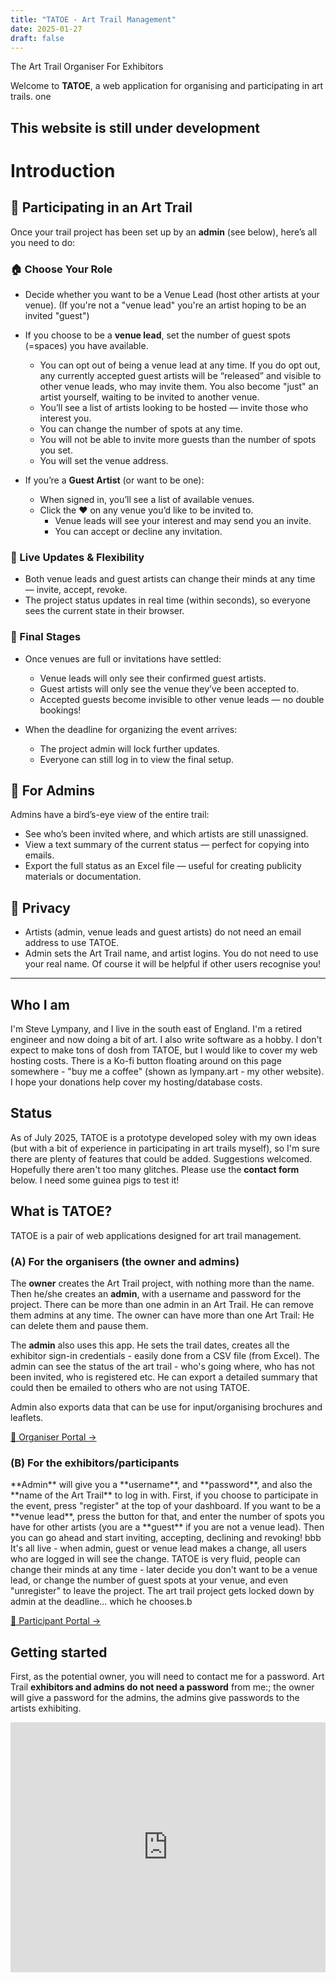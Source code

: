 ```yaml
---
title: "TATOE - Art Trail Management"
date: 2025-01-27
draft: false
---
```


<span class="acronym-highlight">T</span>he <span class="acronym-highlight">A</span>rt <span class="acronym-highlight">T</span>rail <span class="acronym-highlight">O</span>rganiser For <span class="acronym-highlight">E</span>xhibitors

Welcome to **TATOE**, a web application for organising and participating in art trails.
one


<h2 class="acronym-highlight">This website is still under development</h2>

# Introduction

## 🎨 Participating in an Art Trail

Once your trail project has been set up by an **admin** (see below), here’s all you need to do:

### 🏠 Choose Your Role
- Decide whether you want to be a Venue Lead (host other artists at your venue). (If you're not a "venue lead" you're an artist hoping to be an invited "guest")
- If you choose to be a **venue lead**, set the number of guest spots (=spaces) you have available.
  - You can opt out of being a venue lead at any time. If you do opt out, any currently accepted guest artists will be “released” and visible to other venue leads, who may invite them. You also become "just" an artist yourself, waiting to be invited to another venue. 
  - You’ll see a list of artists looking to be hosted — invite those who interest you.
  - You can change the number of spots at any time.
  - You will not be able to invite more guests than the number of spots you set.
  - You will set the venue address.

- If you’re a **Guest Artist** (or want to be one):
  - When signed in, you’ll see a list of available venues.
  - Click the ❤️ on any venue you’d like to be invited to.
    - Venue leads will see your interest and may send you an invite.
    - You can accept or decline any invitation.

### 🔄 Live Updates & Flexibility
- Both venue leads and guest artists can change their minds at any time — invite, accept, revoke.
- The project status updates in real time (within seconds), so everyone sees the current state in their browser.

### 🧭 Final Stages
- Once venues are full or invitations have settled:
  - Venue leads will only see their confirmed guest artists.
  - Guest artists will only see the venue they’ve been accepted to.
  - Accepted guests become invisible to other venue leads — no double bookings!

- When the deadline for organizing the event arrives:
  - The project admin will lock further updates.
  - Everyone can still log in to view the final setup.


## 🔧 For Admins

Admins have a bird’s-eye view of the entire trail:

- See who’s been invited where, and which artists are still unassigned.
- View a text summary of the current status — perfect for copying into emails.
- Export the full status as an Excel file — useful for creating publicity materials or documentation.

## 🔧 Privacy

- Artists (admin, venue leads and guest artists) do not need an email address to use TATOE.
- Admin sets the Art Trail name, and artist logins. You do not need to use your real name. 
Of course it will be helpful if other users recognise you! 


---
 
<h2 class="acronym-highlight">Who I am</h2>

I'm Steve Lympany, and I live in the south east of England. I'm a retired engineer and now doing a bit of art. I also write software as a hobby. I don't expect to make tons of dosh from TATOE, but I would like to cover my web hosting costs. There is a Ko-fi button floating around on this page somewhere - "buy me a coffee" 
(shown as lympany.art - my other website). I hope your donations help cover my hosting/database costs.

<h2 class="acronym-highlight">Status</h2>

As of July 2025, TATOE is a prototype developed soley with my own ideas (but with a bit of experience in participating in art trails myself), so I'm sure there are plenty of features that could be added. Suggestions welcomed. Hopefully there aren't too many glitches. Please use the **contact form** below. I need some guinea pigs to test it!

<h2 class="acronym-highlight">What is TATOE?</h2>

TATOE is a pair of web applications designed for art trail management. 

<h3 class="acronym-highlight">(A) For the organisers (the owner and admins)</h3>

The **owner** creates the Art Trail project, with nothing more than the name. Then he/she creates an **admin**, with a username and password for the project. There can be more than one admin in an Art Trail. He can remove them admins at any time. The owner can have more than one Art Trail: He can delete them and pause them.

The **admin** also uses this app. He sets the trail dates, creates all the exhibitor sign-in credentials - easily done from a CSV file (from Excel). The admin can see the status of the art trail - who's going where, who has not been invited, who is registered etc. He can export a detailed summary that could then be emailed to others who are not using TATOE.

Admin also exports data that can be use for input/organising brochures and leaflets.

<a href="https://tatoe1.netlify.app" class="custom-button">🎨 Organiser Portal →</a>

<h3 class="acronym-highlight">(B) For the exhibitors/participants</h3>
**Admin** will give you a **username**, and **password**, and also the **name of the Art Trail** to log in with. First, if you choose to participate in the event, press "register" at the top of your dashboard. If you want to be a **venue lead**, press the button for that, and enter the number of spots you have for other artists (you are a **guest** if you are not a venue lead). Then you can go ahead and start inviting, accepting, declining and revoking!
bbb
It's all live - when admin, guest or venue lead makes a change, all users who are logged in will see the change. TATOE is very fluid, people can change their minds at any time - later decide you don't want to be a venue lead, or change the number of guest spots at your venue, and even "unregister" to leave the project. The art trail project gets locked down by admin at the deadline... which he chooses.b

<a href="https://tatoe2.netlify.app" class="custom-button">👥 Participant Portal →</a>



<h2 class="acronym-highlight">Getting started</h2>

First, as the potential owner, you will need to contact me for a password. Art Trail **exhibitors and admins do not need a password** from me:; the owner will give a password for the admins, the admins give passwords to the artists exhibiting.

<iframe src="https://tally.so/embed/nGPxNZ" width="100%" height="400" frameborder="0" marginheight="0" marginwidth="0" title="Contact TATOE"></iframe>


<script src='https://storage.ko-fi.com/cdn/scripts/overlay-widget.js'></script>
<script>
  kofiWidgetOverlay.draw('lympanyart', {
    'type': 'floating-chat',
    'floating-chat.donateButton.text': 'Support me',
    'floating-chat.donateButton.background-color': '#00b9fe',
    'floating-chat.donateButton.text-color': '#fff'
  });
</script>